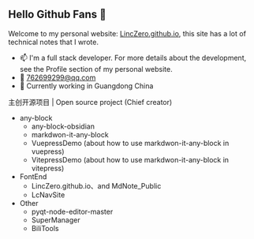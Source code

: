 ## Hello Github Fans 👋

Welcome to my personal website: [LincZero.github.io](https://linczero.github.io/), this site has a lot of technical notes that I wrote.

- 📫 I'm a full stack developer. For more details about the development, see the Profile section of my personal website.
- 💬 762699299@qq.com
- 🌱 Currently working in Guangdong China

主创开源项目 | Open source project (Chief creator)

- any-block
  - any-block-obsidian
  - markdwon-it-any-block
  - VuepressDemo (about how to use markdwon-it-any-block in vuepress)
  - VitepressDemo (about how to use markdwon-it-any-block in vitepress)
- FontEnd
  - LincZero.github.io、and MdNote_Public
  - LcNavSite
- Other
  - pyqt-node-editor-master
  - SuperManager
  - BiliTools
